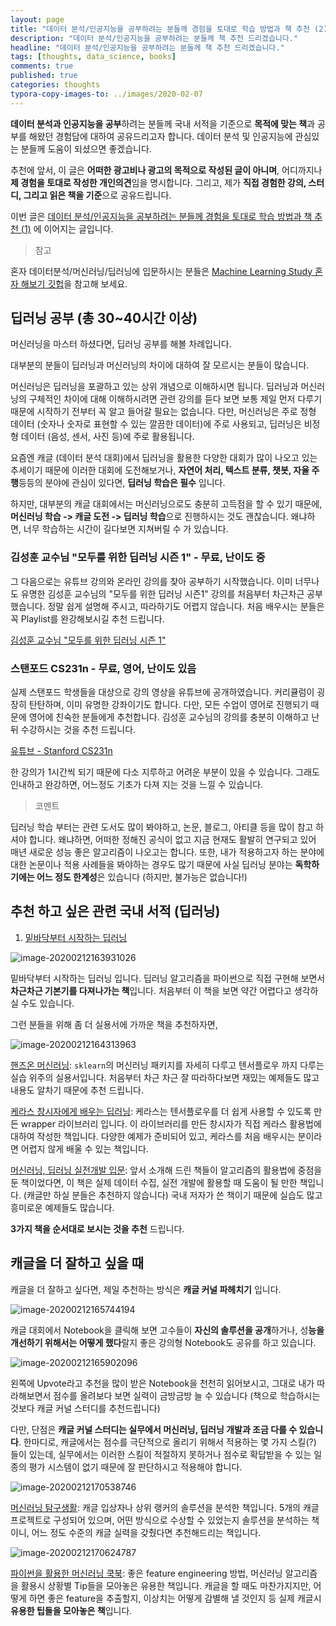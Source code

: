 ```yaml
---
layout: page
title: "데이터 분석/인공지능을 공부하려는 분들께 경험을 토대로 학습 방법과 책 추천 (2)"
description: "데이터 분석/인공지능을 공부하려는 분들께 책 추천 드리겠습니다."
headline: "데이터 분석/인공지능을 공부하려는 분들께 책 추천 드리겠습니다."
tags: [thoughts, data_science, books]
comments: true
published: true
categories: thoughts
typora-copy-images-to: ../images/2020-02-07
---
```




**데이터 분석과 인공지능을 공부**하려는 분들께 국내 서적을 기준으로 **목적에 맞는 책**과 공부를 해왔던 경험담에 대하여 공유드리고자 합니다. 데이터 분석 및 인공지능에 관심있는 분들께 도움이 되셨으면 좋겠습니다.

추천에 앞서, 이 글은 **어떠한 광고비나 광고의 목적으로 작성된 글이 아니며**, 어디까지나 **제 경험을 토대로 작성한 개인의견**임을 명시합니다. 그리고, 제가 **직접 경험한 강의, 스터디, 그리고 읽은 책을 기준**으로 공유드립니다.

이번 글은 [데이터 분석/인공지능을 공부하려는 분들께 경험을 토대로 학습 방법과 책 추천 (1)](https://teddylee777.github.io/thoughts/데이터분석-인공지능-서적-추천) 에 이어지는 글입니다. 



> 참고

혼자 데이터분석/머신러닝/딥러닝에 입문하시는 분들은 [Machine Learning Study 혼자 해보기 깃헙](https://github.com/teddylee777/machine-learning)을 참고해 보세요.



## 딥러닝 공부 (총 30~40시간 이상)

머신러닝을 마스터 하셨다면, 딥러닝 공부를 해볼 차례입니다.

대부분의 분들이 딥러닝과 머신러닝의 차이에 대하여 잘 모르시는 분들이 많습니다.

머신러닝은 딥러닝을 포괄하고 있는 상위 개념으로 이해하시면 됩니다. 딥러닝과 머신러닝의 구체적인 차이에 대해 이해하시려면 관련 강의를 듣다 보면 보통 제일 먼저 다루기 때문에 시작하기 전부터 꼭 알고 들어갈 필요는 없습니다. 다만, 머신러닝은 주로 정형 데이터 (숫자나 숫자로 표현할 수 있는 깔끔한 데이터)에 주로 사용되고, 딥러닝은 비정형 데이터 (음성, 센서, 사진 등)에 주로 활용됩니다.

요즘엔 캐글 (데이터 분석 대회)에서 딥러닝을 활용한 다양한 대회가 많이 나오고 있는 추세이기 때문에 이러한 대회에 도전해보거나, **자연어 처리, 텍스트 분류, 챗봇, 자율 주행**등등의 분야에 관심이 있다면, **딥러닝 학습은 필수** 입니다.

하지만, 대부분의 캐글 대회에서는 머신러닝으로도 충분히 고득점을 할 수 있기 때문에, **머신러닝 학습 -> 캐글 도전 -> 딥러닝 학습**으로 진행하시는 것도 괜찮습니다. 왜냐하면, 너무 학습하는 시간이 길다보면 지쳐버릴 수 가 있습니다.



### 김성훈 교수님 "모두를 위한 딥러닝 시즌 1" - 무료, 난이도 중

그 다음으로는 유튜브 강의와 온라인 강의를 찾아 공부하기 시작했습니다. 이미 너무나도 유명한 김성훈 교수님의 "모두를 위한 딥러닝 시즌1" 강의를 처음부터 차근차근 공부했습니다. 정말 쉽게 설명해 주시고, 따라하기도 어렵지 않습니다. 처음 배우시는 분들은 꼭 Playlist를 완강해보시길 추천 드립니다.

[김성훈 교수님 "모두를 위한 딥러닝 시즌 1"](https://www.youtube.com/watch?v=BS6O0zOGX4E&list=PLlMkM4tgfjnLSOjrEJN31gZATbcj_MpUm)



### 스탠포드 CS231n - 무료, 영어, 난이도 있음

실제 스탠포드 학생들을 대상으로 강의 영상을 유튜브에 공개하였습니다. 커리큘럼이 굉장히 탄탄하며, 이미 유명한 강좌이기도 합니다. 다만, 모든 수업이 영어로 진행되기 때문에 영어에 친숙한 분들에게 추천합니다. 김성훈 교수님의 강의를 충분히 이해하고 난 뒤 수강하시는 것을 추천 드립니다.

[유튜브 - Stanford CS231n](https://www.youtube.com/watch?v=vT1JzLTH4G4&list=PLC1qU-LWwrF64f4QKQT-Vg5Wr4qEE1Zxk)

한 강의가 1시간씩 되기 때문에 다소 지루하고 어려운 부분이 있을 수 있습니다. 그래도 인내하고 완강하면, 어느정도 기초가 다져 지는 것을 느낄 수 있습니다.



> 코멘트

딥러닝 학습 부터는 관련 도서도 많이 봐야하고, 논문, 블로그, 아티클 등을 많이 참고 하셔야 합니다. 왜냐하면, 어떠한 정해진 공식이 없고 지금 현재도 활발히 연구되고 있어 매년 새로운 성능 좋은 알고리즘이 나오고는 합니다. 또한, 내가 적용하고자 하는 분야에 대한 논문이나 적용 사례들을 봐야하는 경우도 많기 때문에 사실 딥러닝 분야는 **독학하기에는 어느 정도 한계성**은 있습니다 (하지만, 불가능은 없습니다!)



## 추천 하고 싶은 관련 국내 서적 (딥러닝)

1. [밑바닥부터 시작하는 딥러닝](http://www.yes24.com/Product/Goods/34970929?scode=032&OzSrank=1)

![image-20200212163931026](../images/2020-02-07/image-20200212163931026.png)

밑바닥부터 시작하는 딥러닝 입니다. 딥러닝 알고리즘을 파이썬으로 직접 구현해 보면서 **차근차근 기본기를 다져나가는 책**입니다. 처음부터 이 책을 보면 약간 어렵다고 생각하실 수도 있습니다. 



그런 분들을 위해 좀 더 실용서에 가까운 책을 추천하자면,

![image-20200212164313963](../images/2020-02-07/image-20200212164313963.png)



[핸즈온 머신러닝](http://www.yes24.com/Product/Goods/59878826?scode=032&OzSrank=1): `sklearn`의 머신러닝 패키지를 자세히 다루고 텐서플로우 까지 다루는 실습 위주의 실용서입니다. 처음부터 차근 차근 잘 따라하다보면 재밌는 예제들도 많고 내용도 알차기 때문에 추천 드립니다.

[케라스 창시자에게 배우는 딥러닝](http://www.yes24.com/Product/Goods/65050162?Acode=101): 케라스는 텐서플로우를 더 쉽게 사용할 수 있도록 만든 wrapper 라이브러리 입니다. 이 라이브러리를 만든 창시자가 직접 케라스 활용법에 대하여 작성한 책입니다. 다양한 예제가 준비되어 있고, 케라스를 처음 배우시는 분이라면 어렵지 않게 배울 수 있는 책입니다.

[머신러닝, 딥러닝 실전개발 입문](http://www.yes24.com/Product/Goods/84802550?Acode=101): 앞서 소개해 드린 책들이 알고리즘의 활용법에 중점을 둔 책이었다면, 이 책은 실제 데이터 수집, 실전 개발에 활용할 때 도움이 될 만한 책입니다. (캐글만 하실 분들은 추천하지 않습니다) 국내 저자가 쓴 책이기 때문에 실습도 많고 흥미로운 예제들도 많습니다.

**3가지 책을 순서대로 보시는 것을 추천** 드립니다.



## 캐글을 더 잘하고 싶을 때

캐글을 더 잘하고 싶다면, 제일 추천하는 방식은 **캐글 커널 파헤치기** 입니다.

![image-20200212165744194](../images/2020-02-07/image-20200212165744194.png)



캐글 대회에서 Notebook을 클릭해 보면 고수들이 **자신의 솔루션을 공개**하거나, 성**능을 개선하기 위해서는 어떻게 했다**랄지 좋은 강의형 Notebook도 공유를 하고 있습니다. 

![image-20200212165902096](../images/2020-02-07/image-20200212165902096.png)

왼쪽에 Upvote라고 추천을 많이 받은 Notebook을 천천히 읽어보시고, 그대로 내가 따라해보면서 점수를 올려보다 보면 실력이 금방금방 늘 수 있습니다 (책으로 학습하시는 것보다 캐글 커널 스터디를 추천드립니다)

다만, 단점은 **캐글 커널 스터디는 실무에서 머신러닝, 딥러닝 개발과 조금 다를 수 있습니다**. 한마디로, 캐글에서는 점수를 극단적으로 올리기 위해서 적용하는 몇 가지 스킬(?) 들이 있는데, 실무에서는 이러한 스킬이 적절하지 못하거나 점수로 확답받을 수 있는 일종의 평가 시스템이 없기 때문에 잘 판단하시고 적용해야 합니다.



![image-20200212170538746](../images/2020-02-07/image-20200212170538746.png)

[머신러닝 탐구생활](http://www.yes24.com/Product/Goods/63830327?scode=029): 캐글 입상자나 상위 랭커의 솔루션을 분석한 책입니다. 5개의 캐글 프로젝트로 구성되어 있으며, 어떤 방식으로 수상할 수 있었는지 솔루션을 분석하는 책이니, 어느 정도 수준의 캐글 실력을 갖췄다면 추천해드리는 책입니다.



![image-20200212170624787](../images/2020-02-07/image-20200212170624787.png)

[파이썬을 활용한 머신러닝 쿡북](http://www.yes24.com/Product/Goods/78222401?scode=032&OzSrank=1): 좋은 feature engineering 방법, 머신러닝 알고리즘을 활용시 상황별 Tip들을 모아놓은 유용한 책입니다. 캐글을 할 때도 마찬가지지만, 어떻게 하면 좋은 feature을 추출할지, 이상치는 어떻게 감별해 낼 것인지 등 실제 캐글시 **유용한 팁들을 모아놓은 책**입니다.























